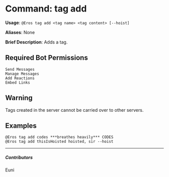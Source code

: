 # Command: tag add


**Usage**: `@Eros tag add <tag name> <tag content> [--hoist]`

**Aliases**: None

**Brief Description**: Adds a tag.



## Required Bot Permissions

```
Send Messages
Manage Messages
Add Reactions
Embed Links
```

## Warning


Tags created in the server cannot be carried over to other servers.

## Examples

```
@Eros tag add codes ***breathes heavily*** CODES
@Eros tag add thisIsHoisted hoisted, sir --hoist
```


---

##### Contributors


Euni
